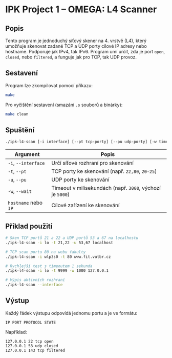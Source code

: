 
# IPK Project 1 – OMEGA: L4 Scanner

## Popis

Tento program je jednoduchý síťový skener na 4. vrstvě (L4), který umožňuje skenovat zadané TCP a UDP porty cílové IP adresy nebo hostname. Podporuje jak IPv4, tak IPv6. Program umí určit, zda je port `open`, `closed`, nebo `filtered`, a funguje jak pro TCP, tak UDP provoz.

## Sestavení

Program lze zkompilovat pomocí příkazu:

```bash
make
```

Pro vyčištění sestavení (smazání `.o` souborů a binárky):

```bash
make clean
```

## Spuštění

```bash
./ipk-l4-scan [-i interface] [--pt tcp-porty] [--pu udp-porty] [-w timeout] [hostname|IP]
```

| Argument         | Popis                                                                 |
|------------------|------------------------------------------------------------------------|
| `-i`, `--interface` | Určí síťové rozhraní pro skenování                                 |
| `-t`, `--pt`         | TCP porty ke skenování (např. `22,80`, `20-25`)                    |
| `-u`, `--pu`         | UDP porty ke skenování                                              |
| `-w`, `--wait`       | Timeout v milisekundách (např. `3000`, výchozí je `5000`)          |
| `hostname` nebo `IP` | Cílové zařízení ke skenování                                       |

## Příklad použití

```bash
# Sken TCP portů 21 a 22 a UDP portů 53 a 67 na localhostu
./ipk-l4-scan -i lo -t 21,22 -u 53,67 localhost

# TCP scan portu 80 na webu fakulty
./ipk-l4-scan -i wlp3s0 -t 80 www.fit.vutbr.cz

# Rychlejší test s timeoutem 1 sekunda
./ipk-l4-scan -i lo -t 9999 -w 1000 127.0.0.1

# Výpis aktivních rozhraní
./ipk-l4-scan --interface
```

## Výstup

Každý řádek výstupu odpovídá jednomu portu a je ve formátu:

```text
IP PORT PROTOCOL STATE
```

Například:

```text
127.0.0.1 22 tcp open
127.0.0.1 53 udp closed
127.0.0.1 143 tcp filtered
```


